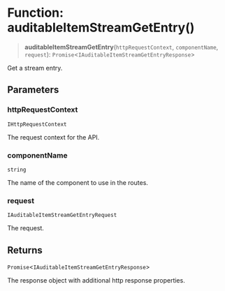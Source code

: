 # Function: auditableItemStreamGetEntry()

> **auditableItemStreamGetEntry**(`httpRequestContext`, `componentName`, `request`): `Promise`\<`IAuditableItemStreamGetEntryResponse`\>

Get a stream entry.

## Parameters

### httpRequestContext

`IHttpRequestContext`

The request context for the API.

### componentName

`string`

The name of the component to use in the routes.

### request

`IAuditableItemStreamGetEntryRequest`

The request.

## Returns

`Promise`\<`IAuditableItemStreamGetEntryResponse`\>

The response object with additional http response properties.
